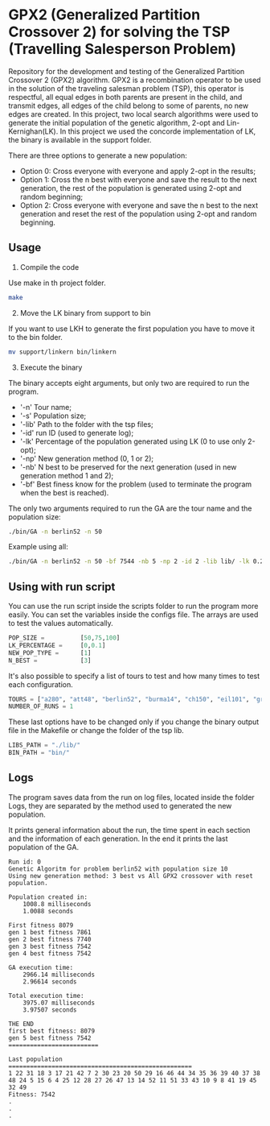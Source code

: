 # GPX2  (Generalized Partition Crossover 2) for solving the TSP (Travelling Salesperson Problem)

Repository for the development and testing of the Generalized Partition Crossover 2 (GPX2) algorithm.
GPX2 is a recombination operator to be used in the solution of the traveling salesman problem (TSP), this operator is respectful, all equal edges in both parents are present in the child, and transmit edges, all edges of the child belong to some of parents, no new edges are created.
In this project, two local search algorithms were used to generate the initial population of the genetic algorithm, 2-opt and Lin-Kernighan(LK).
In this project we used the concorde implementation of LK, the binary is available in the support folder.

There are three options to generate a new population:
  
  * Option 0:  Cross everyone with everyone and apply 2-opt in the results;
  * Option 1:  Cross the n best with everyone and save the result to the next generation, the rest of the population is generated using 2-opt and random beginning;
  * Option 2:   Cross everyone with everyone and save the n best to the next generation and reset the rest of the population using 2-opt and random beginning.

## Usage

1. Compile the code

Use make in th project folder.

```Bash
make
```

2. Move the LK binary from support to bin

If you want to use LKH to generate the first population you have to move it to the bin folder.

```Bash
mv support/linkern bin/linkern
```

3. Execute the binary

The binary accepts eight arguments, but only two are required to run the program.

  * '-n' Tour name;
  * '-s' Population size;
  * '-lib' Path to the folder with the tsp files;
  * '-id' run ID (used to generate log);
  * '-lk' Percentage of the population generated using LK (0 to use only 2-opt);
  * '-np' New generation method (0, 1 or 2);
  * '-nb' N best to be preserved for the next generation (used in new generation method 1 and 2);
  * '-bf' Best finess know for the problem (used to terminate the program when the best is reached).

The only two arguments required to run the GA are the tour name and the population size:

```Bash
./bin/GA -n berlin52 -n 50
```
Example using all:

```Bash
./bin/GA -n berlin52 -n 50 -bf 7544 -nb 5 -np 2 -id 2 -lib lib/ -lk 0.2
```

## Using with run script

You can use the run script inside the scripts folder to run the program more easily. You can set the variables inside the configs file. The arrays are used to test the values automatically.

```Python
POP_SIZE =          [50,75,100]
LK_PERCENTAGE =     [0,0.1]
NEW_POP_TYPE =      [1]
N_BEST =            [3]
```  

It's also possible to specify a list of tours to test and how many times to test each configuration.

```Python
TOURS = ["a280", "att48", "berlin52", "burma14", "ch150", "eil101", "gr137", "pbd984", "pcb442", "u1432"]
NUMBER_OF_RUNS = 1
```

These last options have to be changed only if you change the binary output file in the Makefile or change the folder of the tsp lib.

```Python
LIBS_PATH = "./lib/"
BIN_PATH = "bin/"
```

## Logs

The program saves data from the run on log files, located inside the folder Logs, they are separated by the method used to generated the new population.

It prints general information about the run, the time spent in each section and the information of each generation. In the end it prints the last population of the GA.

```
Run id: 0
Genetic Algoritm for problem berlin52 with population size 10
Using new generation method: 3 best vs All GPX2 crossover with reset population.

Population created in:
	1008.8 milliseconds
	1.0088 seconds

First fitness 8079
gen 1 best fitness 7861
gen 2 best fitness 7740
gen 3 best fitness 7542
gen 4 best fitness 7542

GA execution time:
	2966.14 milliseconds
	2.96614 seconds

Total execution time:
	3975.07 milliseconds
	3.97507 seconds

THE END
first best fitness: 8079
gen 5 best fitness 7542
=========================

Last population
===================================================
1 22 31 18 3 17 21 42 7 2 30 23 20 50 29 16 46 44 34 35 36 39 40 37 38 48 24 5 15 6 4 25 12 28 27 26 47 13 14 52 11 51 33 43 10 9 8 41 19 45 32 49 
Fitness: 7542
.
.
.
```